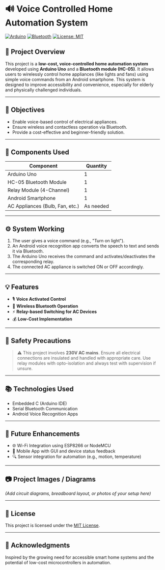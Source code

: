 # 🔊 Voice Controlled Home Automation System

[![Arduino](https://img.shields.io/badge/Platform-Arduino-blue.svg)](https://www.arduino.cc/)
[![Bluetooth](https://img.shields.io/badge/Communication-Bluetooth-blue)]()
[![License: MIT](https://img.shields.io/badge/License-MIT-yellow.svg)](https://opensource.org/licenses/MIT)

## 📌 Project Overview

This project is a **low-cost, voice-controlled home automation system** developed using **Arduino Uno** and a **Bluetooth module (HC-05)**. It allows users to wirelessly control home appliances (like lights and fans) using simple voice commands from an Android smartphone. This system is designed to improve accessibility and convenience, especially for elderly and physically challenged individuals.

---

## 🎯 Objectives

- Enable voice-based control of electrical appliances.
- Ensure wireless and contactless operation via Bluetooth.
- Provide a cost-effective and beginner-friendly solution.

---

## 🧰 Components Used

| Component               | Quantity |
|-------------------------|----------|
| Arduino Uno             | 1        |
| HC-05 Bluetooth Module  | 1        |
| Relay Module (4-Channel)| 1        |
| Android Smartphone      | 1        |
| AC Appliances (Bulb, Fan, etc.) | As needed |

---

## ⚙️ System Working

1. The user gives a voice command (e.g., "Turn on light").
2. An Android voice recognition app converts the speech to text and sends it via Bluetooth.
3. The Arduino Uno receives the command and activates/deactivates the corresponding relay.
4. The connected AC appliance is switched ON or OFF accordingly.

---

## 💡 Features

- 🎙 **Voice Activated Control**  
- 📱 **Wireless Bluetooth Operation**  
- ⚡ **Relay-based Switching for AC Devices**  
- 💰 **Low-Cost Implementation**

---

## 🔐 Safety Precautions

> ⚠️ This project involves **230V AC mains**. Ensure all electrical connections are insulated and handled with appropriate care. Use relay modules with opto-isolation and always test with supervision if unsure.

---

## 📚 Technologies Used

- Embedded C (Arduino IDE)
- Serial Bluetooth Communication
- Android Voice Recognition Apps

---

## 🚀 Future Enhancements

- 🌐 Wi-Fi Integration using ESP8266 or NodeMCU
- 📲 Mobile App with GUI and device status feedback
- 🔍 Sensor integration for automation (e.g., motion, temperature)

---

## 📷 Project Images / Diagrams

*(Add circuit diagrams, breadboard layout, or photos of your setup here)*

---

## 📄 License

This project is licensed under the [MIT License](https://opensource.org/licenses/MIT).

---

## 🙌 Acknowledgments

Inspired by the growing need for accessible smart home systems and the potential of low-cost microcontrollers in automation.

